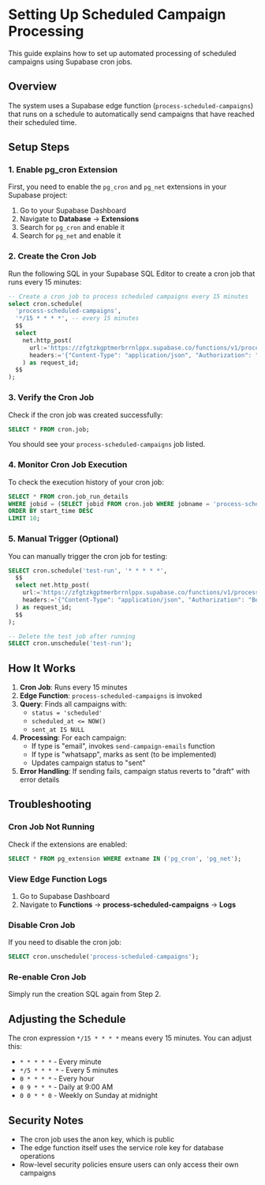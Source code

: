 # Setting Up Scheduled Campaign Processing

This guide explains how to set up automated processing of scheduled campaigns using Supabase cron jobs.

## Overview

The system uses a Supabase edge function (`process-scheduled-campaigns`) that runs on a schedule to automatically send campaigns that have reached their scheduled time.

## Setup Steps

### 1. Enable pg_cron Extension

First, you need to enable the `pg_cron` and `pg_net` extensions in your Supabase project:

1. Go to your Supabase Dashboard
2. Navigate to **Database** → **Extensions**
3. Search for `pg_cron` and enable it
4. Search for `pg_net` and enable it

### 2. Create the Cron Job

Run the following SQL in your Supabase SQL Editor to create a cron job that runs every 15 minutes:

```sql
-- Create a cron job to process scheduled campaigns every 15 minutes
select cron.schedule(
  'process-scheduled-campaigns',
  '*/15 * * * *', -- every 15 minutes
  $$
  select
    net.http_post(
      url:='https://zfgtzkgptmerbrrnlppx.supabase.co/functions/v1/process-scheduled-campaigns',
      headers:='{"Content-Type": "application/json", "Authorization": "Bearer eyJhbGciOiJIUzI1NiIsInR5cCI6IkpXVCJ9.eyJpc3MiOiJzdXBhYmFzZSIsInJlZiI6InpmZ3R6a2dwdG1lcmJycm5scHB4Iiwicm9sZSI6ImFub24iLCJpYXQiOjE3NTI3NzY0ODIsImV4cCI6MjA2ODM1MjQ4Mn0.bWOwQzlbKWcDGR3q023cNDVKutSPSkaHqfl8Pbwc6qs"}'::jsonb
    ) as request_id;
  $$
);
```

### 3. Verify the Cron Job

Check if the cron job was created successfully:

```sql
SELECT * FROM cron.job;
```

You should see your `process-scheduled-campaigns` job listed.

### 4. Monitor Cron Job Execution

To check the execution history of your cron job:

```sql
SELECT * FROM cron.job_run_details 
WHERE jobid = (SELECT jobid FROM cron.job WHERE jobname = 'process-scheduled-campaigns')
ORDER BY start_time DESC 
LIMIT 10;
```

### 5. Manual Trigger (Optional)

You can manually trigger the cron job for testing:

```sql
SELECT cron.schedule('test-run', '* * * * *', 
  $$
  select net.http_post(
    url:='https://zfgtzkgptmerbrrnlppx.supabase.co/functions/v1/process-scheduled-campaigns',
    headers:='{"Content-Type": "application/json", "Authorization": "Bearer eyJhbGciOiJIUzI1NiIsInR5cCI6IkpXVCJ9.eyJpc3MiOiJzdXBhYmFzZSIsInJlZiI6InpmZ3R6a2dwdG1lcmJycm5scHB4Iiwicm9sZSI6ImFub24iLCJpYXQiOjE3NTI3NzY0ODIsImV4cCI6MjA2ODM1MjQ4Mn0.bWOwQzlbKWcDGR3q023cNDVKutSPSkaHqfl8Pbwc6qs"}'::jsonb
  ) as request_id;
  $$
);

-- Delete the test job after running
SELECT cron.unschedule('test-run');
```

## How It Works

1. **Cron Job**: Runs every 15 minutes
2. **Edge Function**: `process-scheduled-campaigns` is invoked
3. **Query**: Finds all campaigns with:
   - `status = 'scheduled'`
   - `scheduled_at <= NOW()`
   - `sent_at IS NULL`
4. **Processing**: For each campaign:
   - If type is "email", invokes `send-campaign-emails` function
   - If type is "whatsapp", marks as sent (to be implemented)
   - Updates campaign status to "sent"
5. **Error Handling**: If sending fails, campaign status reverts to "draft" with error details

## Troubleshooting

### Cron Job Not Running

Check if the extensions are enabled:
```sql
SELECT * FROM pg_extension WHERE extname IN ('pg_cron', 'pg_net');
```

### View Edge Function Logs

1. Go to Supabase Dashboard
2. Navigate to **Functions** → **process-scheduled-campaigns** → **Logs**

### Disable Cron Job

If you need to disable the cron job:
```sql
SELECT cron.unschedule('process-scheduled-campaigns');
```

### Re-enable Cron Job

Simply run the creation SQL again from Step 2.

## Adjusting the Schedule

The cron expression `*/15 * * * *` means every 15 minutes. You can adjust this:

- `* * * * *` - Every minute
- `*/5 * * * *` - Every 5 minutes
- `0 * * * *` - Every hour
- `0 9 * * *` - Daily at 9:00 AM
- `0 0 * * 0` - Weekly on Sunday at midnight

## Security Notes

- The cron job uses the anon key, which is public
- The edge function itself uses the service role key for database operations
- Row-level security policies ensure users can only access their own campaigns
